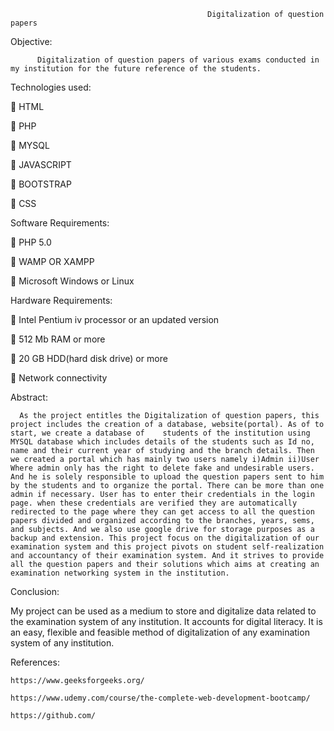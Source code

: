 

                                                Digitalization of question papers 

   Objective: 
   
          Digitalization of question papers of various exams conducted in my institution for the future reference of the students.

Technologies used:

 HTML  

 PHP 

 MYSQL 

 JAVASCRIPT 

 BOOTSTRAP

 CSS


Software Requirements:

 PHP 5.0 

 WAMP OR XAMPP 

 Microsoft Windows or Linux

Hardware Requirements:

 Intel Pentium iv processor or an updated version 

 512 Mb RAM or more

 20 GB HDD(hard disk drive) or more 

 Network connectivity

Abstract: 


      As the project entitles the Digitalization of question papers, this project includes the creation of a database, website(portal). As of to start, we create a database of    students of the institution using MYSQL database which includes details of the students such as Id no, name and their current year of studying and the branch details. Then we created a portal which has mainly two users namely i)Admin ii)User Where admin only has the right to delete fake and undesirable users. And he is solely responsible to upload the question papers sent to him by the students and to organize the portal. There can be more than one admin if necessary. User has to enter their credentials in the login page. when these credentials are verified they are automatically redirected to the page where they can get access to all the question papers divided and organized according to the branches, years, sems, and subjects. And we also use google drive for storage purposes as a backup and extension. This project focus on the digitalization of our examination system and this project pivots on student self-realization and accountancy of their examination system. And it strives to provide all the question papers and their solutions which aims at creating an examination networking system in the institution.

Conclusion: 

My project can be used as a medium to store and digitalize data related to the examination system of any institution. It accounts for digital literacy. It is an easy, flexible and feasible method of digitalization of any examination system of any institution. 

References:

    https://www.geeksforgeeks.org/

    https://www.udemy.com/course/the-complete-web-development-bootcamp/

    https://github.com/
    
    
    
